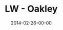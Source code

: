 ---
layout: message
category: message
series: "Heavyweights 2"
title: "LW - Oakley"
date: 2014-02-26-00-00
message_id: 854
audio: "http://s3.amazonaws.com/crossroads-media/messages/audio/022614-lw-oakley.mp3"
audio-duration: "38:18"
description: "Oakley"
video: "http://s3.amazonaws.com/crossroads-media/messages/video/022614-lw-oakley.mp4"
video-duration: "38:18"
yt-embed-url: "//www.youtube.com/embed/5VOwSb2LcN4"
video-image: "http://s3.amazonaws.com/crossroads-media/images/last-wednesday.jpg"
tag: 
 - crossroads
 - crossroads-church
 - last-wednesday
 - oakley
 - chuck-mingo
explicit: false
---